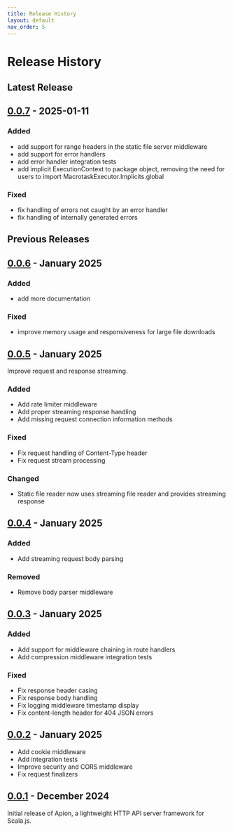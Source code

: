 ```yaml
---
title: Release History
layout: default
nav_order: 5
---
```


# Release History

## Latest Release

## [0.0.7] - 2025-01-11

### Added
- add support for range headers in the static file server middleware
- add support for error handlers
- add error handler integration tests
- add implicit ExecutionContext to package object, removing the need for users to import MacrotaskExecutor.Implicits.global

### Fixed
- fix handling of errors not caught by an error handler
- fix handling of internally generated errors

[0.0.7]: https://github.com/edadma/apion/releases/tag/v0.0.7

## Previous Releases

## [0.0.6] - January 2025

### Added
- add more documentation

### Fixed
- improve memory usage and responsiveness for large file downloads

[0.0.6]: https://github.com/edadma/apion/releases/tag/v0.0.6

## [0.0.5] - January 2025

Improve request and response streaming.

### Added
- Add rate limiter middleware
- Add proper streaming response handling
- Add missing request connection information methods

### Fixed
- Fix request handling of Content-Type header
- Fix request stream processing

### Changed
- Static file reader now uses streaming file reader and provides streaming response

## [0.0.4] - January 2025

### Added
- Add streaming request body parsing

### Removed
- Remove body parser middleware

## [0.0.3] - January 2025

### Added
- Add support for middleware chaining in route handlers
- Add compression middleware integration tests

### Fixed
- Fix response header casing
- Fix response body handling
- Fix logging middleware timestamp display
- Fix content-length header for 404 JSON errors

## [0.0.2] - January 2025
- Add cookie middleware
- Add integration tests
- Improve security and CORS middleware
- Fix request finalizers

## [0.0.1] - December 2024
Initial release of Apion, a lightweight HTTP API server framework for Scala.js.

[0.0.5]: https://github.com/edadma/apion/releases/tag/v0.0.5
[0.0.4]: https://github.com/edadma/apion/releases/tag/v0.0.4
[0.0.3]: https://github.com/edadma/apion/releases/tag/v0.0.3
[0.0.2]: https://github.com/edadma/apion/releases/tag/v0.0.2
[0.0.1]: https://github.com/edadma/apion/releases/tag/v0.0.1
